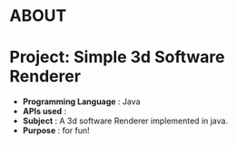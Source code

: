 # ABOUT

# Project: Simple 3d Software Renderer
- <b>Programming Language</b> : Java
- <b>APIs used</b> : 
- <b>Subject</b> : A 3d software Renderer implemented in java.
- <b>Purpose</b> : for fun!
